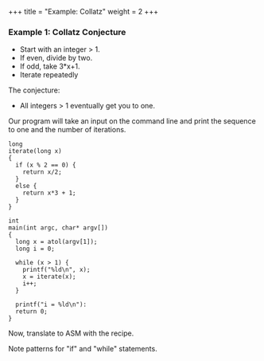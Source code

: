 +++
title = "Example: Collatz"
weight = 2
+++

### Example 1: Collatz Conjecture

 - Start with an integer > 1.
 - If even, divide by two.
 - If odd, take 3*x+1.
 - Iterate repeatedly

The conjecture:

 - All integers > 1 eventually get you to one.

Our program will take an input on the command line and
print the sequence to one and the number of iterations. 


```
long
iterate(long x)
{
  if (x % 2 == 0) {
    return x/2;
  }
  else {
    return x*3 + 1;
  }
}

int
main(int argc, char* argv[])
{
  long x = atol(argv[1]);
  long i = 0; 
  
  while (x > 1) {
    printf("%ld\n", x);
    x = iterate(x);
    i++;
  }
  
  printf("i = %ld\n"):
  return 0;
}
```

Now, translate to ASM with the recipe. 

Note patterns for "if" and "while" statements.

